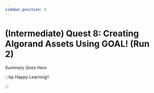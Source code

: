 ```yaml
---
sidebar_position: 8
---
```


# (Intermediate) Quest 8: Creating Algorand Assets Using GOAL! (Run 2)

_Summary Goes Here_

:::tip Happy Learning!!

<QuestButton text="Go To Quest" link="https://app.stackup.dev/quest_page/intermediate-quest-8-creating-algorand-assets-using-goal-re-run" />

:::
